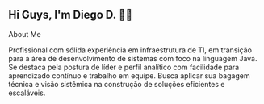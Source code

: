 ## Hi Guys, I'm Diego D. 👊🏿

About Me

Profissional com sólida experiência em infraestrutura de TI, em transição para a área de desenvolvimento de sistemas com foco na linguagem Java. Se destaca pela postura de líder e perfil analítico com facilidade para aprendizado contínuo e trabalho em equipe. Busca aplicar sua bagagem técnica e visão sistêmica na construção de soluções eficientes e escaláveis.
